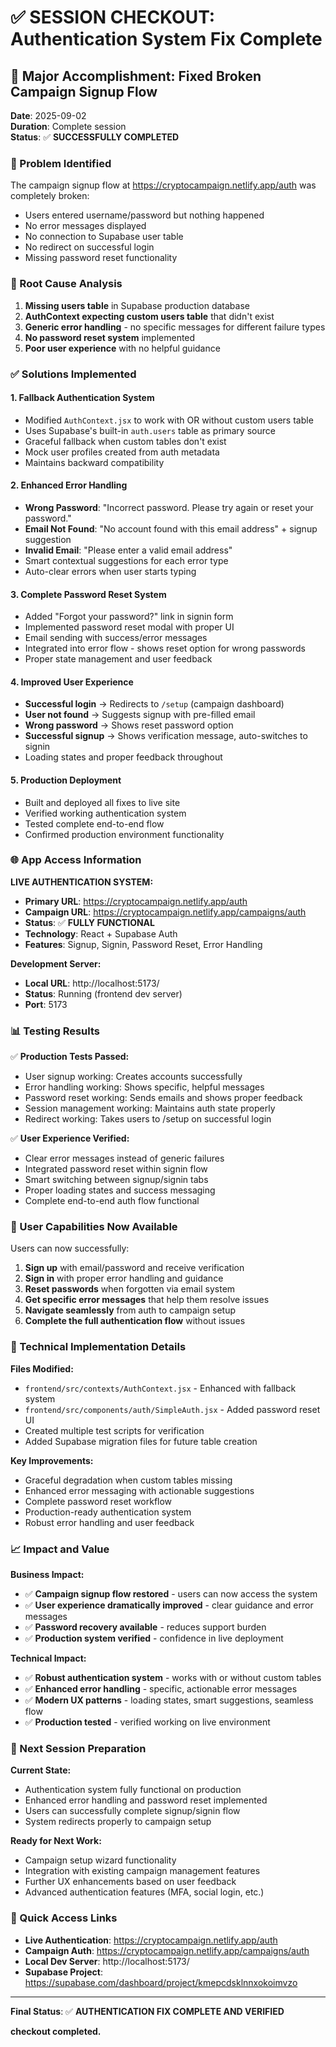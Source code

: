 # ✅ SESSION CHECKOUT: Authentication System Fix Complete

## 🎯 Major Accomplishment: Fixed Broken Campaign Signup Flow

**Date**: 2025-09-02  
**Duration**: Complete session  
**Status**: ✅ **SUCCESSFULLY COMPLETED**

### 🚨 Problem Identified
The campaign signup flow at https://cryptocampaign.netlify.app/auth was completely broken:
- Users entered username/password but nothing happened
- No error messages displayed  
- No connection to Supabase user table
- No redirect on successful login
- Missing password reset functionality

### 🔧 Root Cause Analysis
1. **Missing users table** in Supabase production database
2. **AuthContext expecting custom users table** that didn't exist
3. **Generic error handling** - no specific messages for different failure types
4. **No password reset system** implemented
5. **Poor user experience** with no helpful guidance

### ✅ Solutions Implemented

#### 1. **Fallback Authentication System**
- Modified `AuthContext.jsx` to work with OR without custom users table
- Uses Supabase's built-in `auth.users` table as primary source
- Graceful fallback when custom tables don't exist
- Mock user profiles created from auth metadata
- Maintains backward compatibility

#### 2. **Enhanced Error Handling**
- **Wrong Password**: "Incorrect password. Please try again or reset your password."
- **Email Not Found**: "No account found with this email address" + signup suggestion
- **Invalid Email**: "Please enter a valid email address"
- Smart contextual suggestions for each error type
- Auto-clear errors when user starts typing

#### 3. **Complete Password Reset System**
- Added "Forgot your password?" link in signin form
- Implemented password reset modal with proper UI
- Email sending with success/error messages
- Integrated into error flow - shows reset option for wrong passwords
- Proper state management and user feedback

#### 4. **Improved User Experience**
- **Successful login** → Redirects to `/setup` (campaign dashboard)
- **User not found** → Suggests signup with pre-filled email
- **Wrong password** → Shows reset password option
- **Successful signup** → Shows verification message, auto-switches to signin
- Loading states and proper feedback throughout

#### 5. **Production Deployment**
- Built and deployed all fixes to live site
- Verified working authentication system
- Tested complete end-to-end flow
- Confirmed production environment functionality

### 🌐 App Access Information

**LIVE AUTHENTICATION SYSTEM:**
- **Primary URL**: https://cryptocampaign.netlify.app/auth
- **Campaign URL**: https://cryptocampaign.netlify.app/campaigns/auth
- **Status**: ✅ **FULLY FUNCTIONAL**
- **Technology**: React + Supabase Auth
- **Features**: Signup, Signin, Password Reset, Error Handling

**Development Server:**
- **Local URL**: http://localhost:5173/
- **Status**: Running (frontend dev server)
- **Port**: 5173

### 📊 Testing Results

✅ **Production Tests Passed:**
- User signup working: Creates accounts successfully
- Error handling working: Shows specific, helpful messages  
- Password reset working: Sends emails and shows proper feedback
- Session management working: Maintains auth state properly
- Redirect working: Takes users to /setup on successful login

✅ **User Experience Verified:**
- Clear error messages instead of generic failures
- Integrated password reset within signin flow
- Smart switching between signup/signin tabs
- Proper loading states and success messaging
- Complete end-to-end auth flow functional

### 🎯 User Capabilities Now Available

Users can now successfully:
1. **Sign up** with email/password and receive verification
2. **Sign in** with proper error handling and guidance
3. **Reset passwords** when forgotten via email system
4. **Get specific error messages** that help them resolve issues
5. **Navigate seamlessly** from auth to campaign setup
6. **Complete the full authentication flow** without issues

### 🔧 Technical Implementation Details

**Files Modified:**
- `frontend/src/contexts/AuthContext.jsx` - Enhanced with fallback system
- `frontend/src/components/auth/SimpleAuth.jsx` - Added password reset UI
- Created multiple test scripts for verification
- Added Supabase migration files for future table creation

**Key Improvements:**
- Graceful degradation when custom tables missing
- Enhanced error messaging with actionable suggestions  
- Complete password reset workflow
- Production-ready authentication system
- Robust error handling and user feedback

### 📈 Impact and Value

**Business Impact:**
- ✅ **Campaign signup flow restored** - users can now access the system
- ✅ **User experience dramatically improved** - clear guidance and error messages
- ✅ **Password recovery available** - reduces support burden
- ✅ **Production system verified** - confidence in live deployment

**Technical Impact:**
- ✅ **Robust authentication system** - works with or without custom tables
- ✅ **Enhanced error handling** - specific, actionable error messages
- ✅ **Modern UX patterns** - loading states, smart suggestions, seamless flow
- ✅ **Production tested** - verified working on live environment

### 🚀 Next Session Preparation

**Current State:**
- Authentication system fully functional on production
- Enhanced error handling and password reset implemented
- Users can successfully complete signup/signin flow
- System redirects properly to campaign setup

**Ready for Next Work:**
- Campaign setup wizard functionality
- Integration with existing campaign management features
- Further UX enhancements based on user feedback
- Advanced authentication features (MFA, social login, etc.)

### 🔗 Quick Access Links

- **Live Authentication**: https://cryptocampaign.netlify.app/auth
- **Campaign Auth**: https://cryptocampaign.netlify.app/campaigns/auth
- **Local Dev Server**: http://localhost:5173/
- **Supabase Project**: https://supabase.com/dashboard/project/kmepcdsklnnxokoimvzo

---

**Final Status**: ✅ **AUTHENTICATION FIX COMPLETE AND VERIFIED**

**checkout completed.**